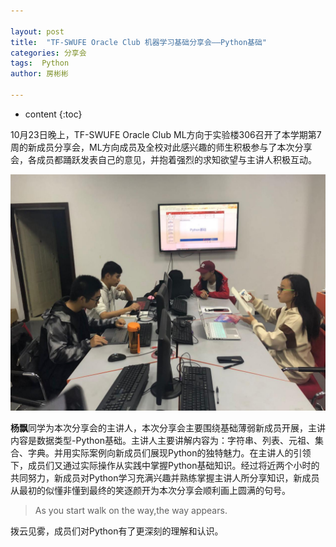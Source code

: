 ```yaml
---

layout: post
title:  "TF-SWUFE Oracle Club 机器学习基础分享会——Python基础"
categories: 分享会
tags:  Python
author: 房彬彬

---
```


* content
{:toc}

10月23日晚上，TF-SWUFE Oracle Club ML方向于实验楼306召开了本学期第7周的新成员分享会，ML方向成员及全校对此感兴趣的师生积极参与了本次分享会，各成员都踊跃发表自己的意见，并抱着强烈的求知欲望与主讲人积极互动。

![](/img/10.23.jpg)

**杨飘**同学为本次分享会的主讲人，本次分享会主要围绕基础薄弱新成员开展，主讲内容是数据类型-Python基础。主讲人主要讲解内容为：字符串、列表、元祖、集合、字典。并用实际案例向新成员们展现Python的独特魅力。在主讲人的引领下，成员们又通过实际操作从实践中掌握Python基础知识。经过将近两个小时的共同努力，新成员对Python学习充满兴趣并熟练掌握主讲人所分享知识，新成员从最初的似懂非懂到最终的笑逐颜开为本次分享会顺利画上圆满的句号。

>As you start walk on the way,the way appears.

拨云见雾，成员们对Python有了更深刻的理解和认识。 
